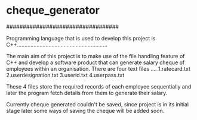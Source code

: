# cheque_generator

##################################

Programming language that is used to develop this project is C++............................................................

The main aim of this project is to make use of the file handling feature of C++ and develop a software product that can generate salary cheque of employees within an organisation.
There are four text files ....
1.ratecard.txt
2.userdesignation.txt
3.userid.txt
4.userpass.txt

These 4 files store the required records of each employee sequentially  and later the program fetch details from them to generate their salary.
 
 Currently cheque generated couldn't be saved, since project is in its initial stage later some ways of saving the cheque will be added soon.
